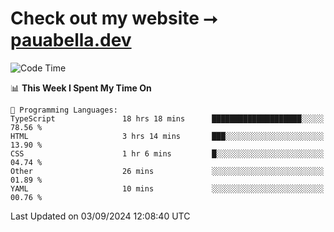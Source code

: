 # Check out my website ⭢ [pauabella.dev](https://pauabella.dev)

<!--START_SECTION:waka-->
![Code Time](http://img.shields.io/badge/Code%20Time-3%2C687%20hrs%2021%20mins-blue)

📊 **This Week I Spent My Time On** 

```text
💬 Programming Languages: 
TypeScript               18 hrs 18 mins      ████████████████████░░░░░   78.56 % 
HTML                     3 hrs 14 mins       ███░░░░░░░░░░░░░░░░░░░░░░   13.90 % 
CSS                      1 hr 6 mins         █░░░░░░░░░░░░░░░░░░░░░░░░   04.74 % 
Other                    26 mins             ░░░░░░░░░░░░░░░░░░░░░░░░░   01.89 % 
YAML                     10 mins             ░░░░░░░░░░░░░░░░░░░░░░░░░   00.76 % 
```


 Last Updated on 03/09/2024 12:08:40 UTC
<!--END_SECTION:waka-->
